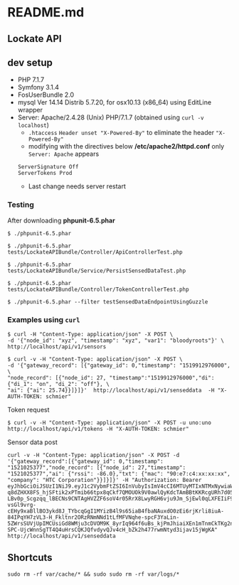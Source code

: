 # README.md

## Lockate API

## dev setup
- PHP 7.1.7
- Symfony 3.1.4
- FosUserBundle 2.0
- mysql  Ver 14.14 Distrib 5.7.20, for osx10.13 (x86_64) using EditLine wrapper
- Server: Apache/2.4.28 (Unix) PHP/7.1.7 (obtained using `curl -v localhost`)
    - `.htaccess` `Header unset "X-Powered-By"` to eliminate the header `"X-Powered-By"`
    - modifying with the directives below **/etc/apache2/httpd.conf** only `Server: Apache` appears
    ```
    ServerSignature Off
    ServerTokens Prod
    ```
    - Last change needs server restart
        
### Testing

After downloading **phpunit-6.5.phar**
```
$ ./phpunit-6.5.phar 
```
```
$ ./phpunit-6.5.phar tests/LockateAPIBundle/Controller/ApiControllerTest.php 
```
```
$ ./phpunit-6.5.phar tests/LockateAPIBundle/Service/PersistSensedDataTest.php
```
```
$ ./phpunit-6.5.phar tests/LockateAPIBundle/Controller/TokenControllerTest.php 
```
```
$ ./phpunit-6.5.phar --filter testSensedDataEndpointUsingGuzzle
```



### Examples using `curl`
```
$ curl -H "Content-Type: application/json" -X POST \
-d '{"node_id": "xyz", "timestamp": "xyz", "var1": "bloodyroots"}' \ 
http://localhost/api/v1/sensors
```
```
$ curl -v -H "Content-Type: application/json" -X POST \
-d '{"gateway_record": [{"gateway_id": 0,"timestamp": "1519912976000", \
"node_record": [{"node_id": 27, "timestamp":"1519912976000","di": {"di_1": "on", "di_2": "off"}, \
"ai": {"ai": 25.74}}]}]}'  http://localhost/api/v1/senseddata  -H "X-AUTH-TOKEN: schmier"
```

Token request
```
$ curl -v -H "Content-Type: application/json" -X POST -u uno:uno http://localhost/api/v1/tokens -H "X-AUTH-TOKEN: schmier"
```

Sensor data post
```
curl -v -H "Content-Type: application/json" -X POST -d '{"gateway_record":[{"gateway_id": 0,"timestamp": "1521025377","node_record": [{"node_id": 27,"timestamp": "1521025377","ai": {"rssi": -86.0},"txt": {"mac": "90:e7:c4:xx:xx:xx", "company": "HTC Corporation"}}]}]}' -H "Authorization: Bearer eyJhbGciOiJSUzI1NiJ9.eyJ1c2VybmFtZSI6InVubyIsImV4cCI6MTUyMTIxNTMxNywiaWF0IjoxNTIxMjExNzE3fQ.ModXQ8UVByU2NmholbBKu9bNPCh9NA6pUd2gh4rJIPNFcDNkVMU7zPsmPPK4bpiMj7ivhL4KzhGvloRQIsE6v8y7zZzgUG3AxkrN_RTv0LAgijMtQEunPwyFTVkt8hIVuD60lPfU2TOiw52OT0BgjCDLP9jReHNejh8fbisq7fls5eox97EWbr3EXnZAK1TM3bem7qP87gFzXQGy2V-q8dZHXX8FS_hjSFtik2xPTmib66tpx8qCkf7QMOUOk9V0awlQyKdcTAmBBtKKRcgURh7d05NYkR-LBv0p_Scgzqq_lBECNs9CNTAgHVZZF6soV4r05RrX8LwyRGH6vju9Jm_SjEwl0qLXFEIiF9ZcnMqsmuP_U-vsGl9vrg-cEHy9xaBllBO3ykd8J_TYbcqGgI1MYizB4l9s65iaB4fbaNAuxdO0zEi6rjKrli8iuA-84IPqYH7zVL3-H_Fkltnr2ORzRNmNNd1tLfMFVNqhe-spcF3YaLin-5ZWrsSUVjUpIMCUsiGd8WMju3cDVOM9K_8yrIq964f6uBs_kjPmJhiaiXEn1mTnmCkTKg2n6zgJBlyYOtCpGCvNd98W_vHGnJcYlNTIiNMIKh705nO_x-SPC-UjcWnnSgTT4Q4uHrsCQKJQfvdyvQJv4cH_bZk2h477rwmNtyd3ijav15jWgKA" http://localhost/api/v1/senseddata
```

## Shortcuts
```
sudo rm -rf var/cache/* && sudo sudo rm -rf var/logs/*
```


